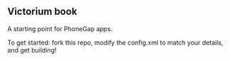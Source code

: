 Victorium book
---

A starting point for PhoneGap apps.

To get started: fork this repo, modify the config.xml to match your details, and get building!

